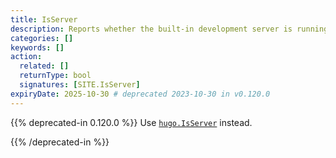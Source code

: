 ```yaml
---
title: IsServer
description: Reports whether the built-in development server is running.
categories: []
keywords: []
action:
  related: []
  returnType: bool
  signatures: [SITE.IsServer]
expiryDate: 2025-10-30 # deprecated 2023-10-30 in v0.120.0
---
```


{{% deprecated-in 0.120.0 %}}
Use [`hugo.IsServer`] instead.

[`hugo.IsServer`]: /functions/hugo/isserver/
{{% /deprecated-in %}}
